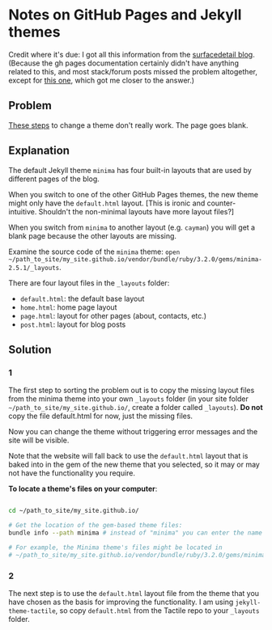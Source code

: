 # Notes on GitHub Pages and Jekyll themes 

Credit where it's due: I got all this information from the [surfacedetail blog][link_1].(Because the
gh pages documentation certainly didn't have anything related to this, and most stack/forum posts
missed the problem altogether, except for [this one][link_2], which got me closer to the answer.)

## Problem

[These steps][link_3] to change a theme don't really work. The page goes blank.

## Explanation

The default Jekyll theme `minima` has four built-in layouts that are used by different pages of the
blog.

When you switch to one of the other GitHub Pages themes, the new theme might only have the
`default.html` layout. [This is ironic and counter-intuitive. Shouldn't the non-minimal layouts
have more layout files?]

When you switch from `minima` to another layout (e.g. `cayman`) you will get a blank page because
the other layouts are missing.

Examine the source code of the `minima` theme:
`open ~/path_to_site/my_site.github.io/vendor/bundle/ruby/3.2.0/gems/minima-2.5.1/_layouts`.

There are four layout files in the `_layouts` folder:

* `default.html`: the default base layout
* `home.html`: home page layout
* `page.html`: layout for other pages (about, contacts, etc.)
* `post.html`: layout for blog posts

<!-- ≈≈≈≈≈≈≈≈≈≈≈≈≈≈≈≈≈≈≈≈≈≈≈≈≈≈≈≈≈≈≈≈≈≈≈≈≈≈≈≈≈≈≈***≈≈≈≈≈≈≈≈≈≈≈≈≈≈≈≈≈≈≈≈≈≈≈≈≈≈≈≈≈≈≈≈≈≈≈≈≈≈≈≈≈≈≈≈≈ -->
## Solution

### 1

The first step to sorting the problem out is to copy the missing layout files from the minima
theme into your own `_layouts` folder (in your site folder `~/path_to_site/my_site.github.io/`,
create a folder called `_layouts`). **Do not** copy the file default.html for now, just the missing
files.

Now you can change the theme without triggering error messages and the site will be visible.

Note that the website will fall back to use the `default.html` layout that is baked into in the gem
of the new theme that you selected, so it may or may not have the functionality you require.

**To locate a theme's files on your computer**:

```Bash

cd ~/path_to_site/my_site.github.io/

# Get the location of the gem-based theme files:
bundle info --path minima # instead of "minima" you can enter the name of any theme

# For example, the Minima theme's files might be located in 
# ~/path_to_site/my_site.github.io/vendor/bundle/ruby/3.2.0/gems/minima-2.5.1/

```

### 2

The next step is to use the `default.html` layout file from the theme that you have chosen as the
basis for improving the functionality. I am using `jekyll-theme-tactile`, so copy `default.html`
from the Tactile repo to your `_layouts` folder.

<!-- keeps going ... -->

<!-- ≈≈≈≈≈≈≈≈≈≈≈≈≈≈≈≈≈≈≈≈≈≈≈≈≈≈≈≈≈≈≈≈≈≈≈≈≈≈≈≈≈≈≈***≈≈≈≈≈≈≈≈≈≈≈≈≈≈≈≈≈≈≈≈≈≈≈≈≈≈≈≈≈≈≈≈≈≈≈≈≈≈≈≈≈≈≈≈≈ -->

[link_1]: https://surfacedetail.blogspot.com/2019/04/github-pages-and-jekyll-themes.html
[link_2]: https://stackoverflow.com/questions/42966262/change-theme-of-my-github-pages-and-pages-are-empty?rq=3
[link_3]: https://docs.github.com/en/pages/setting-up-a-github-pages-site-with-jekyll/adding-a-theme-to-your-github-pages-site-using-jekyll
